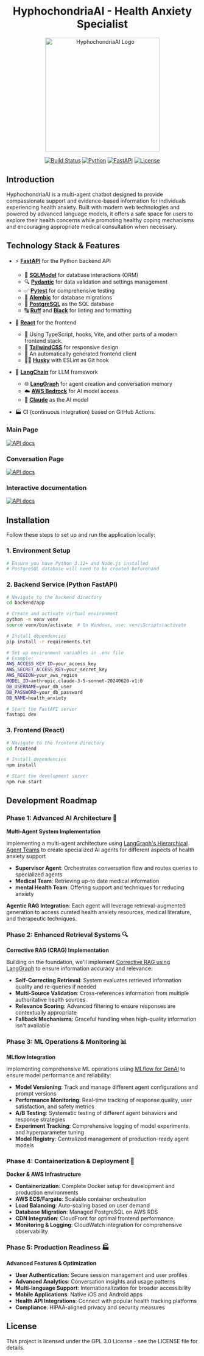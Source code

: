 <div class="title-block" style="text-align: center;" align="center">

# HyphochondriaAI - Health Anxiety Specialist

<div align="center">
  <img src="images/logo2.png" alt="HyphochondriaAI Logo" width="300" height="300">
</div>

[![Build Status](https://img.shields.io/badge/build-passing-brightgreen)](https://github.com/Mihai-Tirtara/HypochondriAI)
[![Python](https://img.shields.io/badge/python-3.12+-blue.svg)](https://www.python.org/downloads/)
[![FastAPI](https://img.shields.io/badge/FastAPI-0.111.6+-green.svg)](https://fastapi.tiangolo.com/)
[![License](https://img.shields.io/badge/license-GPL3.0-blue.svg)](LICENSE)
</div>


## Introduction
HyphochondriaAI is a multi-agent chatbot designed to provide compassionate support and evidence-based information for individuals experiencing health anxiety. Built with modern web technologies and powered by advanced language models, it offers a safe space for users to explore their health concerns while promoting healthy coping mechanisms and encouraging appropriate medical consultation when necessary.


## Technology Stack & Features 

- ⚡ **[FastAPI](https://fastapi.tiangolo.com)** for the Python backend API
  - 🧰 **[SQLModel](https://sqlmodel.tiangolo.com)** for database interactions (ORM)
  - 🔍 **[Pydantic](https://docs.pydantic.dev)** for data validation and settings management
  - ✅ **[Pytest](https://pytest.org)** for comprehensive testing
  - 🔄 **[Alembic](https://alembic.sqlalchemy.org/)** for database migrations
  - 💾 **[PostgreSQL](https://www.postgresql.org)** as the SQL database
  - 🔠 **[Ruff](https://github.com/astral-sh/ruff)** and **[Black](https://github.com/psf/black)** for linting and formatting 
  
- 🚀 **[React](https://react.dev)** for the frontend
  - 💃 Using TypeScript, hooks, Vite, and other parts of a modern frontend stack.
  - 🎨 **[TailwindCSS](https://tailwindcss.com/)** for responsive design
  - 📱 An automatically generated frontend client
  - 🐕‍🦺 **[Husky](https://typicode.github.io/husky/)** with ESLint as Git hook 

- 🤖 **[LangChain](https://langchain.com)** for LLM framework 
  - 🌐 **[LangGraph](https://langgraph.com)** for agent creation and conversation memory
  - ☁️ **[AWS Bedrock](https://aws.amazon.com/bedrock/)** for AI model access
  - 🦾 **[Claude](https://claude.ai/new)** as the AI model 
- 🏭 CI (continuous integration)  based on GitHub Actions.


### Main Page 
[![API docs](images/main_page.png)](https://github.com/Mihai-Tirtara)

### Conversation Page
[![API docs](images/conversation_page.png)](https://github.com/Mihai-Tirtara)

### Interactive documentation
[![API docs](images/docs.png)](https://github.com/Mihai-Tirtara)


## Installation

Follow these steps to set up and run the application locally:

### 1. Environment Setup

```bash
# Ensure you have Python 3.12+ and Node.js installed
# PostgreSQL database will need to be created beforehand 
```

### 2. Backend Service (Python FastAPI)

```bash
# Navigate to the backend directory
cd backend/app

# Create and activate virtual environment
python -m venv venv
source venv/bin/activate  # On Windows, use: venv\Scripts\activate

# Install dependencies
pip install -r requirements.txt

# Set up environment variables in .env file
# Example:
AWS_ACCESS_KEY_ID=your_access_key
AWS_SECRET_ACCESS_KEY=your_secret_key
AWS_REGION=your_aws_region
MODEL_ID=anthropic.claude-3-5-sonnet-20240620-v1:0
DB_USERNAME=your_db_user
DB_PASSWORD=your_db_password
DB_NAME=health_anxiety

# Start the FastAPI server
fastapi dev
```

### 3. Frontend (React) 

```bash
# Navigate to the frontend directory
cd frontend

# Install dependencies
npm install

# Start the development server
npm run start
```

## Development Roadmap 

### Phase 1: Advanced AI Architecture 🚀
**Multi-Agent System Implementation**

Implementing a multi-agent architecture using [LangGraph's Hierarchical Agent Teams](https://langchain-ai.github.io/langgraphjs/tutorials/multi_agent/hierarchical_agent_teams/) to create specialized AI agents for different aspects of health anxiety support
- **Supervisor Agent**: Orchestrates conversation flow and routes queries to specialized agents
- **Medical Team**: Retrieving up-to date medical information
- **mental Health Team**: Offering support and techniques for reducing anxiety 

**Agentic RAG Integration**: Each  agent will leverage retrieval-augmented generation to access curated health anxiety resources, medical literature, and therapeutic techniques.

### Phase 2: Enhanced Retrieval Systems 🔍
**Corrective RAG (CRAG) Implementation**

Building on the foundation, we'll implement [Corrective RAG using LangGraph](https://langchain-ai.github.io/langgraphjs/tutorials/rag/langgraph_crag/) to ensure information accuracy and relevance:

- **Self-Correcting Retrieval**: System evaluates retrieved information quality and re-queries if needed
- **Multi-Source Validation**: Cross-references information from multiple authoritative health sources
- **Relevance Scoring**: Advanced filtering to ensure responses are contextually appropriate
- **Fallback Mechanisms**: Graceful handling when high-quality information isn't available

### Phase 3: ML Operations & Monitoring 📊
**MLflow Integration**

Implementing comprehensive ML operations using [MLflow for GenAI](https://mlflow.org/docs/latest/genai/) to ensure model performance and reliability:

- **Model Versioning**: Track and manage different agent configurations and prompt versions
- **Performance Monitoring**: Real-time tracking of response quality, user satisfaction, and safety metrics
- **A/B Testing**: Systematic testing of different agent behaviors and response strategies
- **Experiment Tracking**: Comprehensive logging of model experiments and hyperparameter tuning
- **Model Registry**: Centralized management of production-ready agent models

### Phase 4: Containerization & Deployment 🐋
**Docker & AWS Infrastructure**

- **Containerization**: Complete Docker setup for development and production environments
- **AWS ECS/Fargate**: Scalable container orchestration
- **Load Balancing**: Auto-scaling based on user demand
- **Database Migration**: Managed PostgreSQL on AWS RDS
- **CDN Integration**: CloudFront for optimal frontend performance
- **Monitoring & Logging**: CloudWatch integration for comprehensive observability

### Phase 5: Production Readiness 🏭
**Advanced Features & Optimization**

- **User Authentication**: Secure session management and user profiles
- **Advanced Analytics**: Conversation insights and usage patterns
- **Multi-language Support**: Internationalization for broader accessibility
- **Mobile Applications**: Native iOS and Android apps
- **Health API Integrations**: Connect with popular health tracking platforms
- **Compliance**: HIPAA-aligned privacy and security measures

## License

This project is licensed under the GPL 3.0 License - see the LICENSE file for details.
